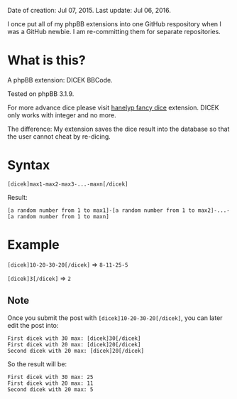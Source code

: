 Date of creation: Jul 07, 2015. Last update: Jul 06, 2016.

I once put all of my phpBB extensions into one GitHub respository when I was a GitHub newbie. I am re-committing them for separate repositories.

# What is this?

A phpBB extension: DICEK BBCode.

Tested on phpBB 3.1.9.

For more advance dice please visit [hanelyp fancy dice](https://www.phpbb.com/community/viewtopic.php?f=456&t=2306161) extension. DICEK only works with integer and no more.

The difference: My extension saves the dice result into the database so that the user cannot cheat by re-dicing.

# Syntax

`[dicek]max1-max2-max3-...-maxn[/dicek]`

Result:

`[a random number from 1 to max1]-[a random number from 1 to max2]-...-[a random number from 1 to maxn]`

# Example

`[dicek]10-20-30-20[/dicek]` => `8-11-25-5`

`[dicek]3[/dicek]` => `2`

## Note

Once you submit the post with `[dicek]10-20-30-20[/dicek]`, you can later edit the post into:

```
First dicek with 30 max: [dicek]30[/dicek]
First dicek with 20 max: [dicek]20[/dicek]
Second dicek with 20 max: [dicek]20[/dicek]
```

So the result will be:

```
First dicek with 30 max: 25
First dicek with 20 max: 11
Second dicek with 20 max: 5
```
